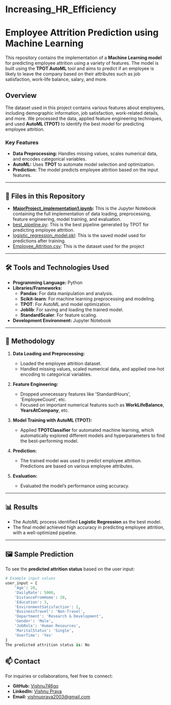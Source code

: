 # Increasing_HR_Efficiency

# Employee Attrition Prediction using Machine Learning

This repository contains the implementation of a **Machine Learning model** for predicting employee attrition using a variety of features. The model is built using the **TPOT AutoML** tool and aims to predict if an employee is likely to leave the company based on their attributes such as job satisfaction, work-life balance, salary, and more.

## Overview

The dataset used in this project contains various features about employees, including demographic information, job satisfaction, work-related details, and more. We processed the data, applied feature engineering techniques, and used **AutoML (TPOT)** to identify the best model for predicting employee attrition.

### **Key Features**
- **Data Preprocessing:** Handles missing values, scales numerical data, and encodes categorical variables.
- **AutoML:** Uses **TPOT** to automate model selection and optimization.
- **Prediction:** The model predicts employee attrition based on the input features.

---

## 📂 Files in this Repository

- **[MajorProject_implementation1.ipynb](./AttritionPrediction.ipynb.ipynb):** This is the Jupyter Notebook containing the full implementation of data loading, preprocessing, feature engineering, model training, and evaluation.
- [best_pipeline.py](./best_pipeline.py): This is the best pipeline generated by TPOT for predicting employee attrition.
- [logistic_regression_model.pkl](./logistic_regression_model.pkl): This is the saved model used for predictions after training.
- [Employee_Attrition.csv](https://www.kaggle.com/datasets/pavansubhasht/ibm-hr-analytics-attrition-dataset):  This is the dataset used for the project

---

## 🛠️ Tools and Technologies Used

- **Programming Language:** Python
- **Libraries/Frameworks:**
  - **Pandas**: For data manipulation and analysis.
  - **Scikit-learn**: For machine learning preprocessing and modeling.
  - **TPOT**: For AutoML and model optimization.
  - **Joblib**: For saving and loading the trained model.
  - **StandardScaler**: For feature scaling.
- **Development Environment:** Jupyter Notebook

---

## 🚀 Methodology

1. **Data Loading and Preprocessing:**
   - Loaded the employee attrition dataset.
   - Handled missing values, scaled numerical data, and applied one-hot encoding to categorical variables.
   
2. **Feature Engineering:**
   - Dropped unnecessary features like 'StandardHours', 'EmployeeCount', etc.
   - Focused on important numerical features such as **WorkLifeBalance**, **YearsAtCompany**, etc.
   
3. **Model Training with AutoML (TPOT):**
   - Applied **TPOTClassifier** for automated machine learning, which automatically explored different models and hyperparameters to find the best-performing model.
   
4. **Prediction:**
   - The trained model was used to predict employee attrition. Predictions are based on various employee attributes.
   
5. **Evaluation:**
   - Evaluated the model’s performance using accuracy.

---

## 📊 Results

- The AutoML process identified **Logistic Regression** as the best model.
- The final model achieved high accuracy in predicting employee attrition, with a well-optimized pipeline.


---

## 🖼️ Sample Prediction

To see the **predicted attrition status** based on the user input:

```python
# Example input values
user_input = {
    'Age': 20,
    'DailyRate': 5000,
    'DistanceFromHome': 20,
    'Education': 3,
    'EnvironmentSatisfaction': 2,
    'BusinessTravel': 'Non-Travel',
    'Department': 'Research & Development',
    'Gender': 'Male',
    'JobRole': 'Human Resources',
    'MaritalStatus': 'Single',
    'OverTime': 'Yes'
}
The predicted attrition status is: No
```
## 📫 Contact
For inquiries or collaborations, feel free to connect:
- **GitHub:** [Vishnu746go](https://github.com/Vishnu746go)
- **LinkedIn:** [Vishnu Prava](https://www.linkedin.com/in/vishnu-prava/)
- **Email:** vishnuprava2003@gmail.com


